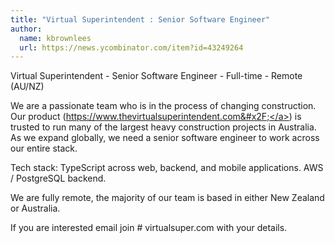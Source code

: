 ```yaml
---
title: "Virtual Superintendent : Senior Software Engineer"
author:
  name: kbrownlees
  url: https://news.ycombinator.com/item?id=43249264
---
```

Virtual Superintendent - Senior Software Engineer - Full-time - Remote (AU&#x2F;NZ)

We are a passionate team who is in the process of changing construction. Our product (<a href="https:&#x2F;&#x2F;www.thevirtualsuperintendent.com&#x2F;" rel="nofollow">https:&#x2F;&#x2F;www.thevirtualsuperintendent.com&#x2F;</a>) is trusted to run many of the largest heavy construction projects in Australia. As we expand globally, we need a senior software engineer to work across our entire stack.

Tech stack: TypeScript across web, backend, and mobile applications. AWS &#x2F; PostgreSQL backend.

We are fully remote, the majority of our team is based in either New Zealand or Australia.

If you are interested email join # virtualsuper.com with your details.
<JobApplication />

